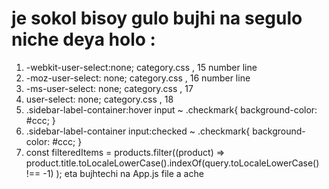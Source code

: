 # je sokol bisoy gulo bujhi na segulo niche deya holo :

1. -webkit-user-select:none; category.css , 15 number line
2. -moz-user-select: none; category.css , 16 number line
3. -ms-user-select: none; category.css , 17
4. user-select: none; category.css , 18
5. .sidebar-label-container:hover input ~ .checkmark{
   background-color: #ccc;
   }
6. .sidebar-label-container input:checked ~ .checkmark{
   background-color: #ccc;
   }
7. const filteredItems = products.filter((product) =>
   product.title.toLocaleLowerCase().indexOf(query.toLocaleLowerCase() !== -1)
   );
   eta bujhtechi na App.js file a ache
